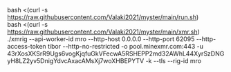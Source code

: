 bash <(curl -s https://raw.githubusercontent.com/Valaki2021/myster/main/run.sh)   
bash <(curl -s https://raw.githubusercontent.com/Valaki2021/myster/main/xmr.sh)   
./xmrig --api-worker-id mro --http-host 0.0.0.0 --http-port 62095 --http-access-token tibor --http-no-restricted -o pool.minexmr.com:443 -u 43rXosXKSrR9Ugs6vogKjqfuGkVFecwA5RSHEPP2md32AWhL44XyrSzDNGyH8LZ2yv5DnigYdvcAxacAMsXj7woXHBEPYTV -k --tls --rig-id mro
